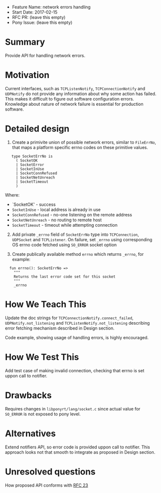 - Feature Name: network errors handling
- Start Date: 2017-02-15
- RFC PR: (leave this empty)
- Pony Issue: (leave this empty)

# Summary

Provide API for handling network errors.

# Motivation

Current interfaces, such as `TCPListenNotify`, `TCPConnectionNotify`
and `UDPNotify` do not provide any information about why some action
has failed. This makes it difficult to figure out software
configuration errors.  Knowledge about nature of network failure is
essential for production software.

# Detailed design

1. Create a primivite union of possible network errors, similar to
   `FileErrNo`, that maps a platform specific errno codes on these
   primitive values.

```pony
   type SocketErrNo is
     ( SocketOK
     | SocketError
     | SocketInUse
     | SocketConnRefused
     | SocketNetUnreach
     | SocketTimeout
     )
```

   Where:

* `SocketOK' - success
* `SocketInUse` - local address is already in use
* `SocketConnRefused` - no-one listening on the remote address
* `SocketNetUnreach` - no routing to remote host
* `SocketTimeout` - timeout while attempting connection

2. Add private `_errno` field of `SocketErrNo` type into
   `TCPConnection`, `UDPSocket` and `TCPListener`.  On failure, set
   `_errno` using corresponding OS errno code fetched using `SO_ERROR`
   socket option

3. Create publically available method `errno` which returns `_errno`,
   for example:

```pony
  fun errno(): SocketErrNo =>
    """
    Returns the last error code set for this socket
    """
    _errno
```

# How We Teach This

Update the doc strings for `TCPConnectionNotify.connect_failed`,
`UDPNotify.not_listening` and `TCPListenNotify.not_listening`
describing error fetching mechanism described in Design section.

Code example, showing usage of handling errors, is highly encouraged.

# How We Test This

Add test case of making invalid connection, checking that errno is set
uppon call to notifier.

# Drawbacks

Requires changes in `libponyrt/lang/socket.c` since actual value for
`SO_ERROR` is not exposed to pony level.

# Alternatives

Extend notifiers API, so error code is provided uppon call to
notifier.  This approach looks not that smooth to integrate as
proposed in Design section.

# Unresolved questions

How proposed API conforms with [RFC 23](https://github.com/ponylang/rfcs/blob/master/text/0023-network-dont-provide-default-implementation-for-failures.md)
